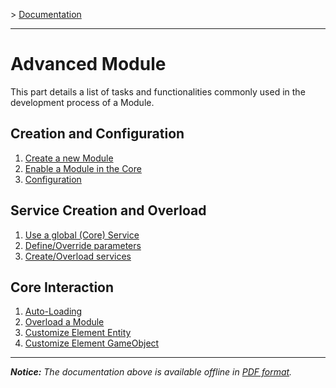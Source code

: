 \> [Documentation](../index.md)

----------

Advanced Module
===============
This part details a list of tasks and functionalities commonly used in the development process of a Module.

__Creation and Configuration__
------------------------------

 1. [Create a new Module](newModule.md)
 2. [Enable a Module in the Core](enableModule.md)
 3. [Configuration](configure.md)

__Service Creation and Overload__
---------------------------------

 1. [Use a global (Core) Service](useGlobalService.md)
 2. [Define/Override parameters](defineParameters.md)
 3. [Create/Overload services](createService.md)

__Core Interaction__
--------------------

 1. [Auto-Loading](autoloading.md)
 2. [Overload a Module](overloadModule.md)
 3. [Customize Element Entity](customizeEntity.md)
 4. [Customize Element GameObject](customizeGameObject.md)

----------
*__Notice:__ The documentation above is available offline in [PDF format](../doc.pdf).*
